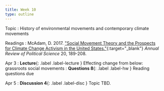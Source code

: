 ```yaml
---
title: Week 10
type: outline
---
```


Topic
: History of environmental movements and contemporary climate movements

Readings
: McAdam, D. 2017. ["Social Movement Theory and the Prospects for Climate Change Activism in the United States."](https://doi.org/10.1146/annurev-polisci-052615-025801){:target="_blank"} _Annual Review of Political Science_ 20, 189-208.

Apr 3
: **Lecture**{: .label .label-lecture } Effecting change from below: grassroots social movements
: **Questions 8**{: .label .label-hw } Reading questions due

Apr 5
: **Discussion 4**{: .label .label-disc } Topic TBD.
